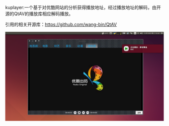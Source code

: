 kuplayer:一个基于对优酷网站的分析获得播放地址，经过播放地址的解码，由开源的QtAV的播放库相应解码播放。

引用的相关开源库：https://github.com/wang-bin/QtAV

![image](https://github.com/listener/kuplayer/blob/master/main.png)
